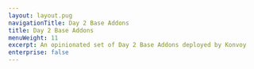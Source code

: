 ```yaml
---
layout: layout.pug
navigationTitle: Day 2 Base Addons
title: Day 2 Base Addons
menuWeight: 11
excerpt: An opinionated set of Day 2 Base Addons deployed by Konvoy
enterprise: false
---
```

